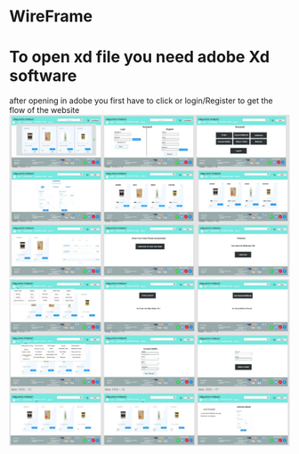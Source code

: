 # WireFrame
# To open xd file you need adobe Xd software 
after opening in adobe you first have to click or login/Register 
to get the flow of the website 
![](images/proto1.JPG)
![](images/proto2.JPG)
